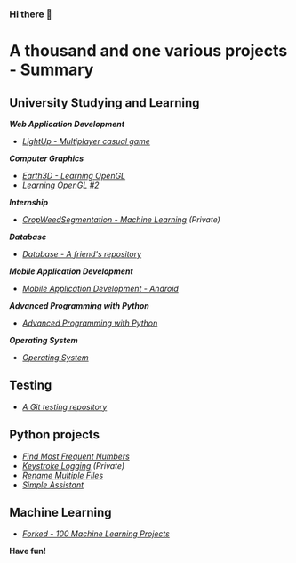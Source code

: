 ### Hi there 👋

<!--
**Lib3Rt9/Lib3Rt9** is a ✨ _special_ ✨ repository because its `README.md` (this file) appears on your GitHub profile.

Here are some ideas to get you started:

- 🔭 I’m currently working on ...
- 🌱 I’m currently learning ...
- 👯 I’m looking to collaborate on ...
- 🤔 I’m looking for help with ...
- 💬 Ask me about ...
- 📫 How to reach me: ...
- 😄 Pronouns: ...
- ⚡ Fun fact: ...
-->


# A thousand and one various projects - Summary

## University Studying and Learning

***Web Application Development***
- *[LightUp - Multiplayer casual game](https://github.com/Lib3Rt9/LightUp)*

***Computer Graphics***
- *[Earth3D - Learning OpenGL](https://github.com/Lib3Rt9/Earth3D)*
- *[Learning OpenGL #2](https://github.com/Lib3Rt9/LearnOpenGL)*

***Internship***
- *[CropWeedSegmentation - Machine Learning](https://github.com/Lib3Rt9/CropWeedSegmentation) (Private)*

***Database***
- *[Database - A friend's repository](https://github.com/aidenpearce001/University-s-Project)*

***Mobile Application Development***
- *[Mobile Application Development - Android](https://github.com/Lib3Rt9/androiddev2022)*

***Advanced Programming with Python***
- *[Advanced Programming with Python](https://github.com/Lib3Rt9/pp2021)*

***Operating System***
- *[Operating System](https://github.com/Lib3Rt9/OS2020)*

## Testing
- *[A Git testing repository](https://github.com/Lib3Rt9/testGit)*

## Python projects
- *[Find Most Frequent Numbers](https://github.com/Lib3Rt9/MostFrequency)*
- *[Keystroke Logging](https://github.com/Lib3Rt9/Keylogger) (Private)*
- *[Rename Multiple Files](https://github.com/Lib3Rt9/PythonProjects/tree/rename_files)*
- *[Simple Assistant](https://github.com/Lib3Rt9/SimpleAssistant)*

## Machine Learning
- *[Forked - 100 Machine Learning Projects](https://github.com/Lib3Rt9/100MLProjects)*


**Have fun!**
